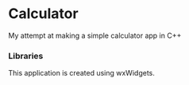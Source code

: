 # Calculator
My attempt at making a simple calculator app in C++

### Libraries
This application is created using wxWidgets. 
